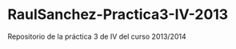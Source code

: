 RaulSanchez-Practica3-IV-2013
=============================

Repositorio de la práctica 3 de IV del curso 2013/2014
